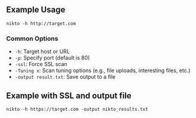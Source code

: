 ## Example Usage

```
nikto -h http://target.com
```

### Common Options

- `-h`: Target host or URL
- `-p`: Specify port (default is 80)
- `-ssl`: Force SSL scan
- `-Tuning x`: Scan tuning options (e.g., file uploads, interesting files, etc.)
- `-output result.txt`: Save output to a file
## Example with SSL and output file

```
nikto -h https://target.com -output nikto_results.txt
```